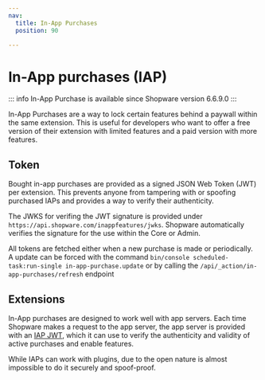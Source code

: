 ```yaml
---
nav:
  title: In-App Purchases
  position: 90

---
```


# In-App purchases (IAP)

::: info
In-App Purchase is available since Shopware version 6.6.9.0
:::

In-App Purchases are a way to lock certain features behind a paywall within the same extension.
This is useful for developers who want to offer a free version of their extension with limited features and a paid version with more features.

## Token
Bought in-app purchases are provided as a signed JSON Web Token (JWT) per extension.
This prevents anyone from tampering with or spoofing purchased IAPs and provides a way to verify their authenticity.

The JWKS for verifing the JWT signature is provided under `https://api.shopware.com/inappfeatures/jwks`.
Shopware automatically verifies the signature for the use within the Core or Admin.

All tokens are fetched either when a new purchase is made or periodically.
A update can be forced with the command `bin/console scheduled-task:run-single in-app-purchase.update` or by calling the `/api/_action/in-app-purchases/refresh` endpoint

## Extensions
In-App purchases are designed to work well with app servers.
Each time Shopware makes a request to the app server, the app server is provided with an [IAP JWT](#token), which it can use to verify the authenticity and validity of active purchases and enable features.

While IAPs can work with plugins, due to the open nature is almost impossible to do it securely and spoof-proof.

<PageRef page="../../guides/plugins/apps/in-app-purchase" title="In-App purchases for Apps" />
<PageRef page="../../guides/plugins/plugins/in-app-purchase" title="In-App purchases for Plugins" />

